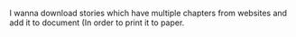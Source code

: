 I wanna download stories which have multiple chapters from websites and add it to document (In order to print it to paper.


